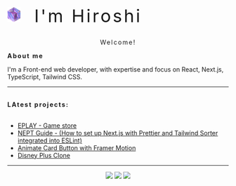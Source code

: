 <h1 style="letter-spacing: 4px; font-weight: normal; font-size: 40px"><img src="animation.gif" alt="Animation" style="width: 30px; margin-right: 16px;"> I'm Hiroshi</h1>


<p align="center" style="letter-spacing: 2px;">Welcome!</p>

<b style="letter-spacing: 2px;">About me</b>

<p>I'm a Front-end web developer, with expertise and focus on React, Next.js, TypeScript, Tailwind CSS.</p>

---
<br />
<b style="letter-spacing: 2px;">LAtest projects:</b>
<br />
<br />


- [EPLAY - Game store](https://github.com/fernandohiroshi/eplay-gamestore-ebac)
- [NEPT Guide - (How to set up Next.js with Prettier and Tailwind Sorter integrated into ESLint)](https://github.com/fernandohiroshi/nept-guide)
- [Animate Card Button with Framer Motion](https://github.com/fernandohiroshi/animate-card-button)
- [Disney Plus Clone](https://github.com/fernandohiroshi/disneyplus-clone-ebac)

---

<div align="center">
  <img src="https://github-readme-stats.vercel.app/api?username=fernandohiroshi&show_icons=true&count_private=true&theme=darcula&hide_border=true&hide=issues,contribs&bg_color=00000000">
  <img src="https://github-readme-stats.vercel.app/api/top-langs/?username=fernandohiroshi&layout=compact&hide_border=true&theme=darcula&bg_color=00000000&langs_count=6&hide=jupyter%20notebook,tex,css,php&exclude_repo=Pacman-AI">
  <img src="https://github-readme-streak-stats.herokuapp.com?user=fernandohiroshi&theme=darcula&hide_border=true&background=FFFFFF00">
</div>
